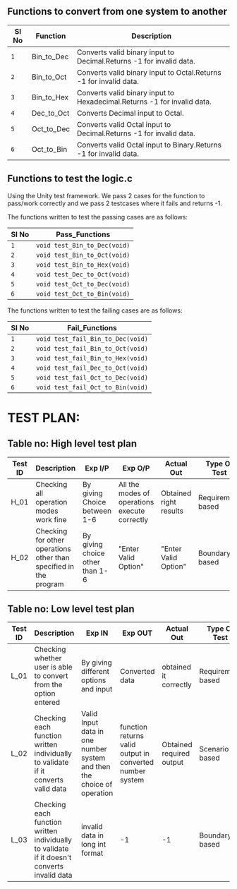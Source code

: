 ## Functions to convert from one system to another

Sl No|Function    |Description|
-----|------------|-----------|
`1`  | Bin_to_Dec |Converts valid binary input to Decimal.Returns -1 for invalid data.|
`2`  | Bin_to_Oct |Converts valid binary input to Octal.Returns -1 for invalid data.|
`3`  | Bin_to_Hex |Converts valid binary input to Hexadecimal.Returns -1 for invalid data.|
`4`  | Dec_to_Oct |Converts  Decimal input to Octal.|
`5`  | Oct_to_Dec |Converts valid Octal input to Decimal.Returns -1 for invalid data.|
`6`  | Oct_to_Bin |Converts valid Octal input to Binary.Returns -1 for invalid data.|


## Functions to test the logic.c
   Using the Unity test framework. We pass 2 cases for the function to pass/work correctly and we pass 2 testcases where it fails and returns -1.
  
  The functions written to test the passing cases are as follows:

 Sl No  |       Pass_Functions            |         
 -------|---------------------------------|
  `1`   |  `void test_Bin_to_Dec(void)`   | 
  `2`   |  `void test_Bin_to_Oct(void)`   |
  `3`   |   `void test_Bin_to_Hex(void)`  |
  `4`   |   `void test_Dec_to_Oct(void)`  |
  `5`   |   `void test_Oct_to_Dec(void)`  |
  `6`   |   `void test_Oct_to_Bin(void)`  |
  
  The functions written to test the failing cases are as follows:
  
 Sl No  |       Fail_Functions                 |         
--------|--------------------------------------|
  `1`   |  `void test_fail_Bin_to_Dec(void)`   | 
  `2`   |  `void test_fail_Bin_to_Oct(void)`   |
  `3`   |   `void test_fail_Bin_to_Hex(void)`  |
  `4`   |   `void test_fail_Dec_to_Oct(void)`  |
  `5`   |   `void test_fail_Oct_to_Dec(void)`  |
  `6`   |   `void test_fail_Oct_to_Bin(void)`  |





# TEST PLAN:

## Table no: High level test plan

| **Test ID** | **Description**                                              | **Exp I/P** | **Exp O/P** | **Actual Out** |**Type Of Test**  |    
|-------------|--------------------------------------------------------------|------------|-------------|----------------|------------------|
|  H_01       |Checking all operation modes work fine|  By giving Choice between 1-6|All the modes of operations execute correctly|Obtained right results |Requirement based |
|  H_02       |Checking for other operations other than specified in the program | By giving choice other than 1-6|"Enter Valid Option"|"Enter Valid Option"|Boundary based    |

## Table no: Low level test plan

| **Test ID** | **Description**                                              | **Exp IN** | **Exp OUT** | **Actual Out** |**Type Of Test**  |    
|-------------|--------------------------------------------------------------|------------|-------------|----------------|------------------|
|  L_01       |Checking whether user is able to convert from the option entered| By giving different options and input |Converted data|obtained it correctly|Requirement based |
|  L_02       |Checking each function written individually to validate if it converts valid data|  Valid Input data in one number system and then the choice of operation|function returns valid output in converted number system|Obtained required output|Scenario based    |
|  L_03       |Checking each function written individually to validate if it doesn't converts invalid data| invalid data in long int format|-1|-1|Boundary based    |












